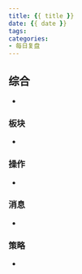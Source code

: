 ```yaml
---
title: {{ title }}
date: {{ date }}
tags:
categories:
- 每日复盘
---
```

## 综合

-

### 板块

-

### 操作

-

### 消息

-

### 策略

-
